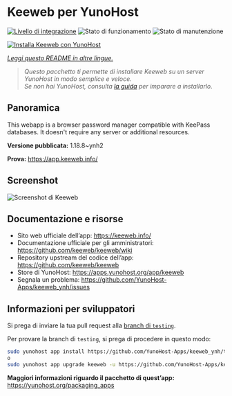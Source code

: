 <!--
N.B.: Questo README è stato automaticamente generato da <https://github.com/YunoHost/apps/tree/master/tools/readme_generator>
NON DEVE essere modificato manualmente.
-->

# Keeweb per YunoHost

[![Livello di integrazione](https://dash.yunohost.org/integration/keeweb.svg)](https://dash.yunohost.org/appci/app/keeweb) ![Stato di funzionamento](https://ci-apps.yunohost.org/ci/badges/keeweb.status.svg) ![Stato di manutenzione](https://ci-apps.yunohost.org/ci/badges/keeweb.maintain.svg)

[![Installa Keeweb con YunoHost](https://install-app.yunohost.org/install-with-yunohost.svg)](https://install-app.yunohost.org/?app=keeweb)

*[Leggi questo README in altre lingue.](./ALL_README.md)*

> *Questo pacchetto ti permette di installare Keeweb su un server YunoHost in modo semplice e veloce.*  
> *Se non hai YunoHost, consulta [la guida](https://yunohost.org/install) per imparare a installarlo.*

## Panoramica

This webapp is a browser password manager compatible with KeePass databases. It doesn't require any server or additional resources.

**Versione pubblicata:** 1.18.8~ynh2

**Prova:** <https://app.keeweb.info/>

## Screenshot

![Screenshot di Keeweb](./doc/screenshots/screenshot.png)

## Documentazione e risorse

- Sito web ufficiale dell’app: <https://keeweb.info/>
- Documentazione ufficiale per gli amministratori: <https://github.com/keeweb/keeweb/wiki>
- Repository upstream del codice dell’app: <https://github.com/keeweb/keeweb>
- Store di YunoHost: <https://apps.yunohost.org/app/keeweb>
- Segnala un problema: <https://github.com/YunoHost-Apps/keeweb_ynh/issues>

## Informazioni per sviluppatori

Si prega di inviare la tua pull request alla [branch di `testing`](https://github.com/YunoHost-Apps/keeweb_ynh/tree/testing).

Per provare la branch di `testing`, si prega di procedere in questo modo:

```bash
sudo yunohost app install https://github.com/YunoHost-Apps/keeweb_ynh/tree/testing --debug
o
sudo yunohost app upgrade keeweb -u https://github.com/YunoHost-Apps/keeweb_ynh/tree/testing --debug
```

**Maggiori informazioni riguardo il pacchetto di quest’app:** <https://yunohost.org/packaging_apps>
